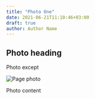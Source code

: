 ```yaml
---
title: "Photo One"
date: 2021-06-21T11:10:46+03:00
draft: true
author: Author Name
---
```


## Photo heading

Photo except

![Page photo](https://placehold.it/500/300)

Photo content